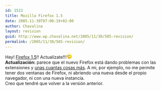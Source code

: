 ```yaml
---
id: 1522
title: Mozilla Firefox 1.5
date: 2005-11-30T07:08:19+02:00
author: Chavalina
layout: revision
guid: http://www.wp.chavalina.net/2005/11/30/585-revision/
permalink: /2005/11/30/585-revision/
---
```

Hey! <a href="http://www.mozilla.com/firefox/all.html" target="_blank">Firefox 1.5</a>!! Actual&iacute;zate!!!![emo](/imagenes/emoticonos/guino.gif)  
**Actualizaci&oacute;n:** parece que el nuevo Firefox est&aacute; dando problemas con las extensiones y <a href="http://www.isopixel.net/archivos/2005/12/firefox-15/" target="_blank">unas cuantas cosas m&aacute;s</a>. A mi, por ejemplo, no me permite tener dos ventanas de Firefox, ni abriendo una nueva desde el propio navegador, ni con una nueva instancia.  
Creo que tendr&eacute; que volver a la versi&oacute;n anterior.